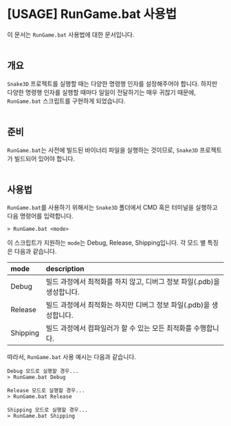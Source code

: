 # [USAGE] RunGame.bat 사용법

이 문서는 `RunGame.bat` 사용법에 대한 문서입니다.
<br><br>


## 개요

`Snake3D` 프로젝트를 실행할 때는 다양한 명령행 인자를 설정해주어야 합니다. 하지만 다양한 명령행 인자를 실행할 때마다 일일이 전달하기는 매우 귀찮기 때문에, `RunGame.bat` 스크립트를 구현하게 되었습니다.
<br><br>


## 준비

`RunGame.bat`는 사전에 빌드된 바이너리 파일을 실행하는 것이므로, `Snake3D` 프로젝트가 빌드되어 있어야 합니다.
<br><br>


## 사용법

`RunGame.bat`를 사용하기 위해서는 `Snake3D` 폴더에서 CMD 혹은 터미널을 실행하고 다음 명령어를 입력합니다.

```
> RunGame.bat <mode>
```

이 스크립트가 지원하는 `mode`는 Debug, Release, Shipping입니다. 각 모드 별 특징은 다음과 같습니다.

| mode | description |
|:---|:---|
| Debug | 	빌드 과정에서 최적화를 하지 않고, 디버그 정보 파일(.pdb)을 생성합니다. |
| Release | 빌드 과정에서 최적화는 하지만 디버그 정보 파일(.pdb)을 생성합니다. |
| Shipping | 빌드 과정에서 컴파일러가 할 수 있는 모든 최적화를 수행합니다. |

따라서, `RunGame.bat` 사용 예시는 다음과 같습니다.

```
Debug 모드로 실행할 경우...
> RunGame.bat Debug

Release 모드로 실행할 경우...
> RunGame.bat Release

Shipping 모드로 실행할 경우...
> RunGame.bat Shipping
```